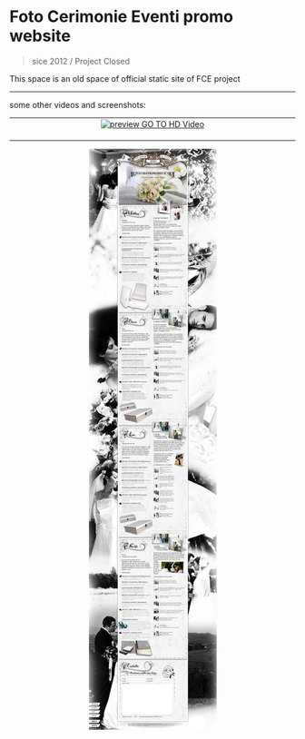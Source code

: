 # Foto Cerimonie Eventi promo website

> sice 2012 / Project Closed

This space is an old space of official static site of FCE project

---

some other videos and screenshots:<br>

<table>
  <tr>
    <td style="text-align:center; width:100%;">
      <a href="https://fotocerimoneeventi.github.io/open-depot/mockups/screencapture.webm" target="_blank">
        <img src="https://raw.githubusercontent.com/fotocerimoneeventi/open-depot/main/mockups/screencapture.gif?raw=true" alt="preview" width=100% >
        GO TO HD Video
      </a>
      <img width="1000" height="1">
    </td>
  </tr>
</table>

<div align=center>
   <img src="https://raw.githubusercontent.com/fotocerimoneeventi/open-depot/main/mockups/screenshot.jpg"><br>
</div>
